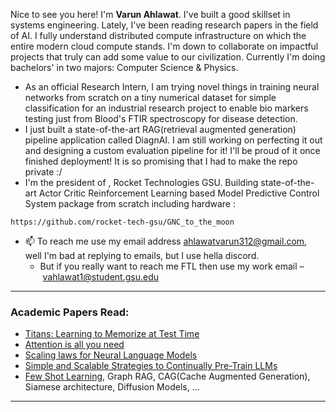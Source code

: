 Nice to see you here! 
I'm **Varun Ahlawat**. I've built a good skillset in systems engineering. Lately, I've been reading research papers in the field of AI. I fully understand distributed compute infrastructure on which the entire modern cloud compute stands. I'm down to collaborate on impactful projects that truly can add some value to our civilization. 
Currently I'm doing bachelors' in two majors: Computer Science & Physics.

- As an official Research Intern, I am trying novel things in training neural networks from scratch on a tiny numerical dataset for simple classification for an industrial research project to enable bio markers testing just from Blood's FTIR spectroscopy for disease detection.
- I just built a state-of-the-art RAG(retrieval augmented generation) pipeline application called DiagnAI. I am still working on perfecting it out and designing a custom evaluation pipeline for it! I'll be proud of it once finished deployment! It is so promising that I had to make the repo private :/
- I'm the president of , Rocket Technologies GSU. Building state-of-the-art Actor Critic Reinforcement Learning based Model Predictive Control System package from scratch including hardware :
```
https://github.com/rocket-tech-gsu/GNC_to_the_moon
```

- 📫 To reach me use my email address ahlawatvarun312@gmail.com, well I'm bad at replying to emails, but I use hella discord.
  - But if you really want to reach me FTL then use my work email – vahlawat1@student.gsu.edu
--------
### Academic Papers Read:
- [Titans: Learning to Memorize at Test Time](https://arxiv.org/pdf/2501.00663v1)
- [Attention is all you need](https://arxiv.org/pdf/1706.03762)
- [Scaling laws for Neural Language Models](https://arxiv.org/pdf/2001.08361)
- [Simple and Scalable Strategies to Continually Pre-Train LLMs](https://arxiv.org/pdf/2403.08763)
- [Few Shot Learning](https://arxiv.org/pdf/2203.04291), Graph RAG, CAG(Cache Augmented Generation), Siamese architecture, Diffusion Models, ...
<!---
 ### Let's study some physics now that you're on my profile! 
 -->
--------
<!---
### Books Read Recently:
- Designing Data Intensive Applications by Martin Kleppmann
- The Art of Scalaibility by Martin L. Abbott and Michael T. Fisher
- Infrastructure as Code by Kief Morris
- Kubernetes Up and Running by Kelsey Hightower, Brendan Burns, and Joe Beda
  - $E \neq m_{o}c^2$
    - Where $$m_{o}$$ is the rest mass of matter.
- 👀 I’m interested in Computer Science and Physics. `(Physics > GF)` but `(GF > CS)`!
- `I make rockets`, because it's challenging 🚀
- I’ve done some industrial work on Data Science & analytics. I'm well versed with full stack web development, machine learning, AI or as the cool kids call it "Deep Learning" (NLP, RNN, LSTMs, attention and positional encoding(transformers)). I also have extensive experience with embedded systems programming and more...
- $E = \sqrt{(m_{o}c^2)^2+(pc^2)^2}$ -->
